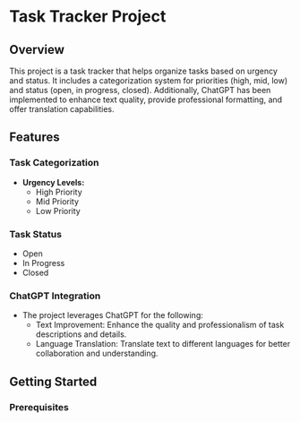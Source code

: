 # Task Tracker Project

## Overview
This project is a task tracker that helps organize tasks based on urgency and status. It includes a categorization system for priorities (high, mid, low) and status (open, in progress, closed). Additionally, ChatGPT has been implemented to enhance text quality, provide professional formatting, and offer translation capabilities.

## Features

### Task Categorization
- **Urgency Levels:**
  - High Priority
  - Mid Priority
  - Low Priority

### Task Status
- Open
- In Progress
- Closed

### ChatGPT Integration
- The project leverages ChatGPT for the following:
  - Text Improvement: Enhance the quality and professionalism of task descriptions and details.
  - Language Translation: Translate text to different languages for better collaboration and understanding.

## Getting Started

### Prerequisites

